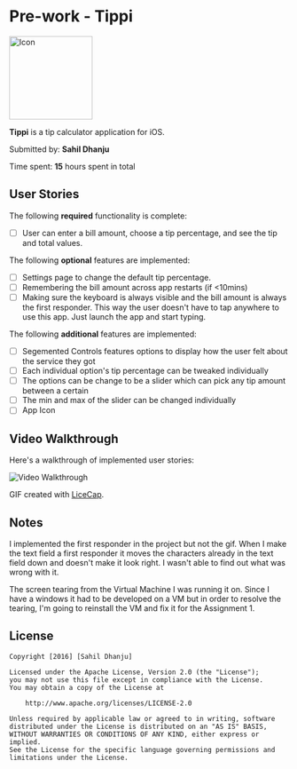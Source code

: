 # Pre-work - Tippi

<img src='http://imgur.com/PWVHMl8' title='Icon' width='150px' alt='Icon' />

**Tippi** is a tip calculator application for iOS.

Submitted by: **Sahil Dhanju**

Time spent: **15** hours spent in total

## User Stories

The following **required** functionality is complete:
* [ ] User can enter a bill amount, choose a tip percentage, and see the tip and total values.

The following **optional** features are implemented:
* [ ] Settings page to change the default tip percentage.
* [ ] Remembering the bill amount across app restarts (if <10mins)
* [ ] Making sure the keyboard is always visible and the bill amount is always the first responder. This way the user doesn't have to tap anywhere to use this app. Just launch the app and start typing.

The following **additional** features are implemented:

- [ ] Segemented Controls features options to display how the user felt about the service they got
- [ ] Each individual option's tip percentage can be tweaked individually
- [ ] The options can be change to be a slider which can pick any tip amount between a certain 
- [ ] The min and max of the slider can be changed individually
- [ ] App Icon

## Video Walkthrough 

Here's a walkthrough of implemented user stories:

<img src='http://imgur.com/RzKZLZb' title='Video Walkthrough' width='' alt='Video Walkthrough' />

GIF created with [LiceCap](http://www.cockos.com/licecap/).

## Notes

I implemented the first responder in the project but not the gif. When I make the text field a first responder it moves the characters already in the text field down and doesn't make it look right. I wasn't able to find out what was wrong with it.

The screen tearing from the Virtual Machine I was running it on. Since I have a windows it had to be developed on a VM but in order to resolve the tearing, I'm going to reinstall the VM and fix it for the Assignment 1.

## License

    Copyright [2016] [Sahil Dhanju]

    Licensed under the Apache License, Version 2.0 (the "License");
    you may not use this file except in compliance with the License.
    You may obtain a copy of the License at

        http://www.apache.org/licenses/LICENSE-2.0

    Unless required by applicable law or agreed to in writing, software
    distributed under the License is distributed on an "AS IS" BASIS,
    WITHOUT WARRANTIES OR CONDITIONS OF ANY KIND, either express or implied.
    See the License for the specific language governing permissions and
    limitations under the License.
